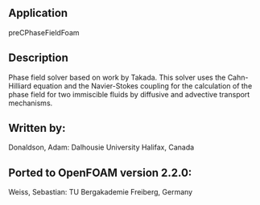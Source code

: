 Application
-----------

   preCPhaseFieldFoam

Description
-----------   

   Phase field solver based on work by Takada. This solver uses the 
   Cahn-Hilliard equation and the Navier-Stokes coupling for the 
   calculation of the phase field for two immiscible fluids by 
   diffusive and advective transport mechanisms.
                        
Written by:
-----------

   Donaldson, Adam: Dalhousie University Halifax, Canada
                                
Ported to OpenFOAM version 2.2.0:
---------------------------------

   Weiss, Sebastian: TU Bergakademie Freiberg, Germany
